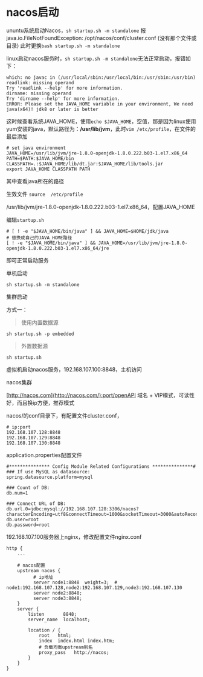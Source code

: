 # nacos启动

ununtu系统启动Nacos，`sh startup.sh -m standalone` 报java.io.FileNotFoundException: /opt/nacos/conf/cluster.conf (没有那个文件或目录)
此时更换`bash startup.sh -m standalone`



linux启动nacos服务时，`sh startup.sh -m standalone`无法正常启动，报错如下：

```shell
which: no javac in (/usr/local/sbin:/usr/local/bin:/usr/sbin:/usr/bin) 
readlink: missing operand
Try 'readlink --help' for more information.
dirname: missing operand
Try 'dirname --help' for more information.
ERROR: Please set the JAVA_HOME variable in your environment, We need java(x64)! jdk8 or later is better
```

这时候查看系统JAVA_HOME，使用`echo $JAVA_HOME`，空值，那是因为linux使用yum安装的java，默认路径为：**/usr/lib/jvm**，此时`vim /etc/profile`，在文件的最后添加

```
# set java environment
JAVA_HOME=/usr/lib/jvm/jre-1.8.0-openjdk-1.8.0.222.b03-1.el7.x86_64
PATH=$PATH:$JAVA_HOME/bin
CLASSPATH=.:$JAVA_HOME/lib/dt.jar:$JAVA_HOME/lib/tools.jar
export JAVA_HOME CLASSPATH PATH
```

其中查看java所在的路径

生效文件  `source  /etc/profile`

/usr/lib/jvm/jre-1.8.0-openjdk-1.8.0.222.b03-1.el7.x86_64，配置JAVA_HOME



编辑`startup.sh`

```
# [ ! -e "$JAVA_HOME/bin/java" ] && JAVA_HOME=$HOME/jdk/java
# 替换成自己的JAVA_HOME路径
[ ! -e "$JAVA_HOME/bin/java" ] && JAVA_HOME=/usr/lib/jvm/jre-1.8.0-openjdk-1.8.0.222.b03-1.el7.x86_64/jre
```

即可正常启动服务





单机启动

```
sh startup.sh -m standalone
```

集群启动

方式一：

> 使用内置数据源

```
sh startup.sh -p embedded
```

> 外置数据源

```
sh startup.sh
```



虚拟机启动nacos服务，192.168.107.100:8848，主机访问

nacos集群

[http://nacos.com](http://nacos.com/):port/openAPI  域名 + VIP模式，可读性好，而且换ip方便，推荐模式



nacos/的conf目录下，有配置文件cluster.conf，

```properties
# ip:port
192.168.107.128:8848
192.168.107.129:8848
192.168.107.130:8848
```

application.properties配置文件

```properties
#*************** Config Module Related Configurations ***************#
### If use MySQL as datasource:
spring.datasource.platform=mysql

### Count of DB:
db.num=1

### Connect URL of DB:
db.url.0=jdbc:mysql://192.168.107.128:3306/nacos?characterEncoding=utf8&connectTimeout=1000&socketTimeout=3000&autoReconnect=true&useUnicode=true&useSSL=false&serverTimezone=UTC
db.user=root
db.password=root
```

192.168.107.100服务器上nginx，修改配置文件nginx.conf

```properties
http {
    ...
    
    # nacos配置
    upstream nacos {
          # ip地址
          server node1:8848  weight=3;	# node1:192.168.107.128,node2:192.168.107.129,node3:192.168.107.130
          server node2:8848;
          server node3:8848;
    }
	server {
        listen       8848;
        server_name  localhost;

        location / {
            root   html;
            index  index.html index.htm;
            # 负载均衡upstream别名
            proxy_pass   http://nacos;
        }
    }
}
```

